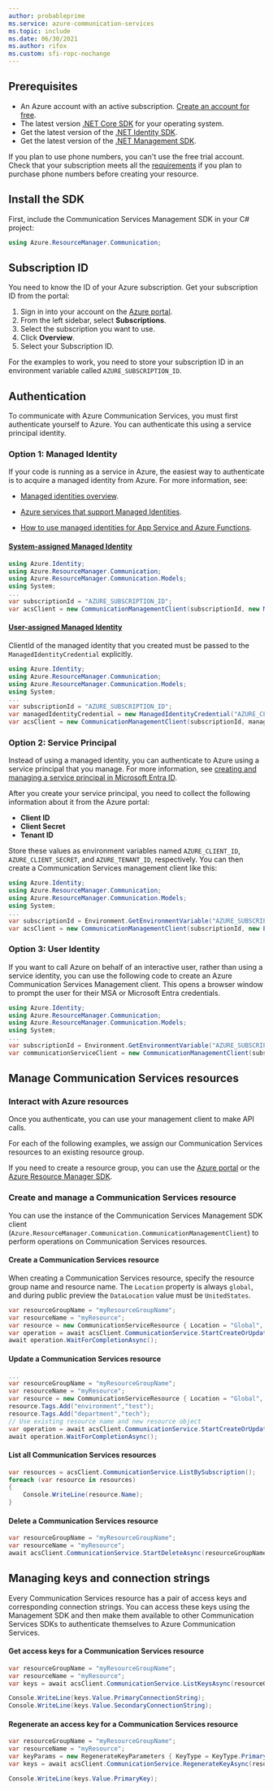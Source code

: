 ```yaml
---
author: probableprime
ms.service: azure-communication-services
ms.topic: include
ms.date: 06/30/2021
ms.author: rifox
ms.custom: sfi-ropc-nochange
---
```


## Prerequisites

- An Azure account with an active subscription. [Create an account for free](https://azure.microsoft.com/pricing/purchase-options/azure-account?cid=msft_learn).
- The latest version [.NET Core SDK](https://dotnet.microsoft.com/download/dotnet-core) for your operating system.
- Get the latest version of the [.NET Identity SDK](/dotnet/api/azure.identity).
- Get the latest version of the [.NET Management SDK](../../concepts/sdk-options.md).

If you plan to use phone numbers, you can't use the free trial account. Check that your subscription meets all the [requirements](../../concepts/telephony/plan-solution.md) if you plan to purchase phone numbers before creating your resource. 

## Install the SDK

First, include the Communication Services Management SDK in your C# project:

```csharp
using Azure.ResourceManager.Communication;
```

## Subscription ID

You need to know the ID of your Azure subscription. Get your subscription ID from the portal:

1.  Sign in into your account on the [Azure portal](https://portal.azure.com).
2.  From the left sidebar, select **Subscriptions**.
3.  Select the subscription you want to use.
4.  Click **Overview**.
5.  Select your Subscription ID.

For the examples to work, you need to store your subscription ID in an environment variable called `AZURE_SUBSCRIPTION_ID`.

## Authentication

To communicate with Azure Communication Services, you must first authenticate yourself to Azure. You can authenticate this using a service principal identity.

### Option 1: Managed Identity

If your code is running as a service in Azure, the easiest way to authenticate is to acquire a managed identity from Azure. For more information, see:

- [Managed identities overview](/entra/identity/managed-identities-azure-resources/overview).

- [Azure services that support Managed Identities](/entra/identity/managed-identities-azure-resources/managed-identities-status).

- [How to use managed identities for App Service and Azure Functions](../../../app-service/overview-managed-identity.md?tabs=dotnet).

#### [System-assigned Managed Identity](../../../app-service/overview-managed-identity.md?tabs=dotnet#add-a-system-assigned-identity)

```csharp
using Azure.Identity;
using Azure.ResourceManager.Communication;
using Azure.ResourceManager.Communication.Models;
using System;
...
var subscriptionId = "AZURE_SUBSCRIPTION_ID";
var acsClient = new CommunicationManagementClient(subscriptionId, new ManagedIdentityCredential());
```

#### [User-assigned Managed Identity](../../../app-service/overview-managed-identity.md?tabs=dotnet#add-a-user-assigned-identity)

ClientId of the managed identity that you created must be passed to the `ManagedIdentityCredential` explicitly.

```csharp
using Azure.Identity;
using Azure.ResourceManager.Communication;
using Azure.ResourceManager.Communication.Models;
using System;
...
var subscriptionId = "AZURE_SUBSCRIPTION_ID";
var managedIdentityCredential = new ManagedIdentityCredential("AZURE_CLIENT_ID");
var acsClient = new CommunicationManagementClient(subscriptionId, managedIdentityCredential);
```

### Option 2: Service Principal

Instead of using a managed identity, you can authenticate to Azure using a service principal that you manage. For more information, see [creating and managing a service principal in Microsoft Entra ID](/entra/identity-platform/howto-create-service-principal-portal).

After you create your service principal, you need to collect the following information about it from the Azure portal:

- **Client ID**
- **Client Secret**
- **Tenant ID**

Store these values as environment variables named `AZURE_CLIENT_ID`, `AZURE_CLIENT_SECRET`, and `AZURE_TENANT_ID`, respectively. You can then create a Communication Services management client like this:

```csharp
using Azure.Identity;
using Azure.ResourceManager.Communication;
using Azure.ResourceManager.Communication.Models;
using System;
...
var subscriptionId = Environment.GetEnvironmentVariable("AZURE_SUBSCRIPTION_ID");
var acsClient = new CommunicationManagementClient(subscriptionId, new EnvironmentCredential());
```

### Option 3: User Identity

If you want to call Azure on behalf of an interactive user, rather than using a service identity, you can use the following code to create an Azure Communication Services Management client. This opens a browser window to prompt the user for their MSA or Microsoft Entra credentials.

```csharp
using Azure.Identity;
using Azure.ResourceManager.Communication;
using Azure.ResourceManager.Communication.Models;
using System;
...
var subscriptionId = Environment.GetEnvironmentVariable("AZURE_SUBSCRIPTION_ID");
var communicationServiceClient = new CommunicationManagementClient(subscriptionId, new InteractiveBrowserCredential());
```

## Manage Communication Services resources

### Interact with Azure resources

Once you authenticate, you can use your management client to make API calls.

For each of the following examples, we assign our Communication Services resources to an existing resource group.

If you need to create a resource group, you can use the [Azure portal](../../../azure-resource-manager/management/manage-resource-groups-portal.md) or the [Azure Resource Manager SDK](https://github.com/Azure/azure-sdk-for-net/blob/master/doc/mgmt_preview_quickstart.md).

### Create and manage a Communication Services resource

You can use the instance of the Communication Services Management SDK client (``Azure.ResourceManager.Communication.CommunicationManagementClient``) to perform operations on Communication Services resources.

#### Create a Communication Services resource

When creating a Communication Services resource, specify the resource group name and resource name. The `Location` property is always `global`, and during public preview the `DataLocation` value must be `UnitedStates`.

```csharp
var resourceGroupName = "myResourceGroupName";
var resourceName = "myResource";
var resource = new CommunicationServiceResource { Location = "Global", DataLocation = "UnitedStates"  };
var operation = await acsClient.CommunicationService.StartCreateOrUpdateAsync(resourceGroupName, resourceName, resource);
await operation.WaitForCompletionAsync();
```

#### Update a Communication Services resource

```csharp
...
var resourceGroupName = "myResourceGroupName";
var resourceName = "myResource";
var resource = new CommunicationServiceResource { Location = "Global", DataLocation = "UnitedStates" };
resource.Tags.Add("environment","test");
resource.Tags.Add("department","tech");
// Use existing resource name and new resource object
var operation = await acsClient.CommunicationService.StartCreateOrUpdateAsync(resourceGroupName, resourceName, resource);
await operation.WaitForCompletionAsync();
```

#### List all Communication Services resources

```csharp
var resources = acsClient.CommunicationService.ListBySubscription();
foreach (var resource in resources)
{
    Console.WriteLine(resource.Name);
}
```

#### Delete a Communication Services resource

```csharp
var resourceGroupName = "myResourceGroupName";
var resourceName = "myResource";
await acsClient.CommunicationService.StartDeleteAsync(resourceGroupName, resourceName);
```

## Managing keys and connection strings

Every Communication Services resource has a pair of access keys and corresponding connection strings. You can access these keys using the Management SDK and then make them available to other Communication Services SDKs to authenticate themselves to Azure Communication Services.

#### Get access keys for a Communication Services resource

```csharp
var resourceGroupName = "myResourceGroupName";
var resourceName = "myResource";
var keys = await acsClient.CommunicationService.ListKeysAsync(resourceGroupName, resourceName);

Console.WriteLine(keys.Value.PrimaryConnectionString);
Console.WriteLine(keys.Value.SecondaryConnectionString);
```

#### Regenerate an access key for a Communication Services resource

```csharp
var resourceGroupName = "myResourceGroupName";
var resourceName = "myResource";
var keyParams = new RegenerateKeyParameters { KeyType = KeyType.Primary };
var keys = await acsClient.CommunicationService.RegenerateKeyAsync(resourceGroupName, resourceName, keyParams);

Console.WriteLine(keys.Value.PrimaryKey);
```
